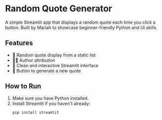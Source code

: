 # Random Quote Generator

A simple Streamlit app that displays a random quote each time you click a button. Built by Mariah to showcase beginner-friendly Python and UI skills.

## Features
- 🎲 Random quote display from a static list
- 👩‍🎓 Author attribution
- 🎨 Clean and interactive Streamlit interface
- 🔁 Button to generate a new quote

## How to Run

1. Make sure you have Python installed.
2. Install Streamlit if you haven't already:
   ```bash
   pip install streamlit
   ```
